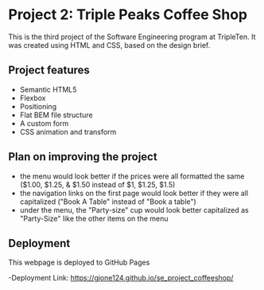 # Project 2: Triple Peaks Coffee Shop

This is the third project of the Software Engineering program at TripleTen. It was created using HTML and CSS, based on the design brief.

## Project features

- Semantic HTML5
- Flexbox
- Positioning
- Flat BEM file structure
- A custom form
- CSS animation and transform

## Plan on improving the project

- the menu would look better if the prices were all formatted the same
  ($1.00, $1.25, & $1.50 instead of $1, $1.25, $1.5)
- the navigation links on the first page would look better if they were all capitalized ("Book A Table" instead of "Book a table")
- under the menu, the "Party-size" cup would look better capitalized as "Party-Size" like the other items on the menu

## Deployment

This webpage is deployed to GitHub Pages

-Deployment Link: https://gjone124.github.io/se_project_coffeeshop/

